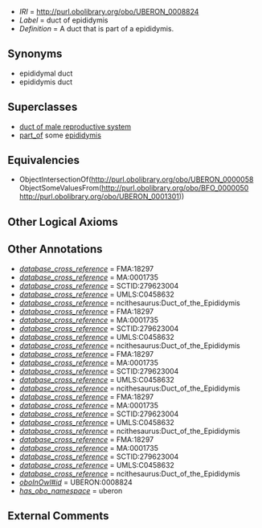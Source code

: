  * *IRI* = http://purl.obolibrary.org/obo/UBERON_0008824
 * *Label* = duct of epididymis
 * *Definition* = A duct that is part of a epididymis.

## Synonyms

 * epididymal duct
 * epididymis duct

## Superclasses

 * [duct of male reproductive system](../../UBERON/04/UBERON_0005904.md)
 * [part_of](../../BFO/50/BFO_0000050.md) some [epididymis](../../UBERON/01/UBERON_0001301.md)

## Equivalencies

 * ObjectIntersectionOf(<http://purl.obolibrary.org/obo/UBERON_0000058> ObjectSomeValuesFrom(<http://purl.obolibrary.org/obo/BFO_0000050> <http://purl.obolibrary.org/obo/UBERON_0001301>))

## Other Logical Axioms


## Other Annotations

 * *[database_cross_reference](../../ef/oboInOwl#hasDbXref.md)* = FMA:18297
 * *[database_cross_reference](../../ef/oboInOwl#hasDbXref.md)* = MA:0001735
 * *[database_cross_reference](../../ef/oboInOwl#hasDbXref.md)* = SCTID:279623004
 * *[database_cross_reference](../../ef/oboInOwl#hasDbXref.md)* = UMLS:C0458632
 * *[database_cross_reference](../../ef/oboInOwl#hasDbXref.md)* = ncithesaurus:Duct_of_the_Epididymis
 * *[database_cross_reference](../../ef/oboInOwl#hasDbXref.md)* = FMA:18297
 * *[database_cross_reference](../../ef/oboInOwl#hasDbXref.md)* = MA:0001735
 * *[database_cross_reference](../../ef/oboInOwl#hasDbXref.md)* = SCTID:279623004
 * *[database_cross_reference](../../ef/oboInOwl#hasDbXref.md)* = UMLS:C0458632
 * *[database_cross_reference](../../ef/oboInOwl#hasDbXref.md)* = ncithesaurus:Duct_of_the_Epididymis
 * *[database_cross_reference](../../ef/oboInOwl#hasDbXref.md)* = FMA:18297
 * *[database_cross_reference](../../ef/oboInOwl#hasDbXref.md)* = MA:0001735
 * *[database_cross_reference](../../ef/oboInOwl#hasDbXref.md)* = SCTID:279623004
 * *[database_cross_reference](../../ef/oboInOwl#hasDbXref.md)* = UMLS:C0458632
 * *[database_cross_reference](../../ef/oboInOwl#hasDbXref.md)* = ncithesaurus:Duct_of_the_Epididymis
 * *[database_cross_reference](../../ef/oboInOwl#hasDbXref.md)* = FMA:18297
 * *[database_cross_reference](../../ef/oboInOwl#hasDbXref.md)* = MA:0001735
 * *[database_cross_reference](../../ef/oboInOwl#hasDbXref.md)* = SCTID:279623004
 * *[database_cross_reference](../../ef/oboInOwl#hasDbXref.md)* = UMLS:C0458632
 * *[database_cross_reference](../../ef/oboInOwl#hasDbXref.md)* = ncithesaurus:Duct_of_the_Epididymis
 * *[database_cross_reference](../../ef/oboInOwl#hasDbXref.md)* = FMA:18297
 * *[database_cross_reference](../../ef/oboInOwl#hasDbXref.md)* = MA:0001735
 * *[database_cross_reference](../../ef/oboInOwl#hasDbXref.md)* = SCTID:279623004
 * *[database_cross_reference](../../ef/oboInOwl#hasDbXref.md)* = UMLS:C0458632
 * *[database_cross_reference](../../ef/oboInOwl#hasDbXref.md)* = ncithesaurus:Duct_of_the_Epididymis
 * *[oboInOwl#id](../../id/oboInOwl#id.md)* = UBERON:0008824
 * *[has_obo_namespace](../../ce/oboInOwl#hasOBONamespace.md)* = uberon

## External Comments

